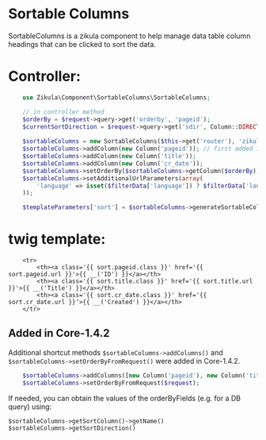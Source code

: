 Sortable Columns
================

SortableColumns is a zikula component to help manage data table column headings that can be clicked to sort the data.

# Controller:

```php
    use Zikula\Component\SortableColumns\SortableColumns;

    // in controller method
    $orderBy = $request->query->get('orderby', 'pageid');
    $currentSortDirection = $request->query->get('sdir', Column::DIRECTION_DESCENDING);
    
    $sortableColumns = new SortableColumns($this->get('router'), 'zikulapagesmodule_admin_index', 'orderby', 'sdir');
    $sortableColumns->addColumn(new Column('pageid')); // first added is automatically the default
    $sortableColumns->addColumn(new Column('title'));
    $sortableColumns->addColumn(new Column('cr_date'));
    $sortableColumns->setOrderBy($sortableColumns->getColumn($orderBy), $currentSortDirection);
    $sortableColumns->setAdditionalUrlParameters(array(
        'language' => isset($filterData['language']) ? $filterData['language'] : null,
    ));

    $templateParameters['sort'] = $sortableColumns->generateSortableColumns();
```

# twig template:

```twig
    <tr>
        <th><a class='{{ sort.pageid.class }}' href='{{ sort.pageid.url }}'>{{ __('ID') }}</a></th>
        <th><a class='{{ sort.title.class }}' href='{{ sort.title.url }}'>{{ __('Title') }}</a></th>
        <th><a class='{{ sort.cr_date.class }}' href='{{ sort.cr_date.url }}'>{{ __('Created') }}</a></th>
    </tr>
```


Added in Core-1.4.2
-------------------

Additional shortcut methods `$sortableColumns->addColumns()` and `$sortableColumns->setOrderByFromRequest()` 
were added in Core-1.4.2.

```php
    $sortableColumns->addColumns([new Column('pageid'), new Column('title'), new Column('cr_date')]);
    $sortableColumns->setOrderByFromRequest($request);
```

If needed, you can obtain the values of the orderByFields (e.g. for a DB query) using:

```
$sortableColumns->getSortColumn()->getName()
$sortableColumns->getSortDirection()
```